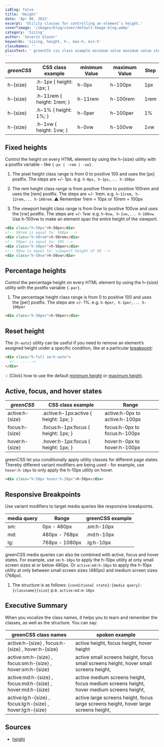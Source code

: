 ```yaml
---
isBlog: false
title: 'Height'
date: 'Apr 06. 2022'
excerpt: 'Utility classes for controlling an element`s height.'
cover*image: '/images/blog/cover/default-Image-blog.webp'
category: 'Sizing'
author: 'Severin Glaser'
keywords: 'sizing, height, h-, max-h, min-h'
classNames: ''
plainText: ' greenCSS css class example minimum value maximum value step h size h-1px height: 1px; h-0px h-100px 1px h size h-11rem height: 1rem; h-11rem h-100rem 1rem h size h-1% height: 1%; h-0per h-100per 1% h size h-1vw height: 1vw; h-0vw h-100vw 1vw fixed heights control the height on every html element by using the h size utility with a postfix variable like ` -px -rem -vw ` 1 the pixel height class range is from 0 to positive 100 and uses the px postfix the steps are + 1px e g `h-0px h-1px h-100px` 2 the rem height class range is from positive 11rem to positive 100rem and uses the rem postfix the steps are + 1rem e g `h-11rem h-12rem h-100rem` ⚠️ remember 1rem = 10px or 10rem = 100px 3 the viewport height class range is from 0vw to positive 100vw and uses the vw postfix the steps are + 1vw e g `h-0vw h-1vw h-100vw` use h-100vw to make an element span the entire height of the viewport  percentage heights control the percentage height on every html element by using the h size utility with the postfix variable ` -per ` 1 the percentage height class range is from 0 to positive 100 and uses the per postfix the steps are + 1% e g `h-0per h-1per h-100per`  reset height the ` h-auto ` utility can be useful if you need to remove an element’s assigned height under a specific condition like at a particular breakpoint blog responsive-greenCSS-breakpoints :  💡 click how to use the default minimum height docs sizing-minimum-height or maximum height docs sizing-maximum-height active focus and hover states greenCSS css class example range active:h size active :h-1px:active height: 1px; active:h-0px to active:h-100px focus:h size focus :h-1px:focus height: 1px; focus:h-0px to focus:h-100px hover:h size hover :h-1px:focus height: 1px; hover:h-0px to hover:h-100px greenCSS let you conditionally apply utility classes for different page states thereby different variant modifiers are being used for example use `hover:h-10px` to only apply the h-10px utility on hover  responsive breakpoints use variant modifiers to target media queries like responsive breakpoints media query range greenCSS example sm: 0px 480px sm:h-10px md: 480px 768px md:h-10px lg: 768px 1080px lg:h-10px greenCSS media queries can also be combined with active focus and hover states for example use `sm:h-10px` to apply the h-10px utility at only small screen sizes at or below 480px or `active:md:h-10px` to apply the h-10px utility at only between small screen sizes 480px and medium screen sizes 768px 1 the structure is as follows: ` conditional state : media query : classname size ` p e `active:md:m-10px` executive summary when you vocalize the class names it helps you to learn and remember the classes as well as the structure you can say: greenCSS class names spoken example active:h size focus:h size hover:h size active height focus height hover height active:sm:h size focus:sm:h size hover:sm:h size active small screens height focus small screens height hover small screens height active:md:h size focus:md:h size hover:md:h size active medium screens height focus medium screens height hover medium screens height active:lg:h size focus:lg:h size hover:lg:h size active large screens height focus large screens height hover large screens height sources height https: developer mozilla org en-us docs web css height '
---
```


| _greenCSS_ | CSS class example          | minimum Value | maximum Value | Step |
| --------- | -------------------------- | ------------- | ------------- | ---- |
| h-{size}  | .h-1px { height: 1px; }    | h-0px         | h-100px       | 1px  |
| h-{size}  | .h-11rem { height: 1rem; } | h-11rem       | h-100rem      | 1rem |
| h-{size}  | .h-1% { height: 1%; }      | h-0per        | h-100per      | 1%   |
| h-{size}  | .h-1vw { height: 1vw; }    | h-0vw         | h-100vw       | 1vw  |

## Fixed heights

Control the height on every HTML element by using the h-{size} utility with a postfix variable - like `{-px | -rem | -vw}`.

1. The pixel height class range is from 0 to positive 100 and uses the [px] postfix. The steps are +/- 1px. e.g. `h-0px, h-1px,... h-100px`

2. The rem height class range is from positive 11rem to positive 100rem and uses the [rem] postfix. The steps are +/- 1rem. e.g. `h-11rem, h-12rem,... h-100rem`. ⚠️ Remember 1rem = 10px or 10rem = 100px

3. The viewport height class range is from 0vw to positive 100vw and uses the [vw] postfix. The steps are +/- 1vw. e.g. `h-0vw, h-1vw,... h-100vw`. Use h-100vw to make an element span the entire height of the viewport.

```html
<div class="h-50px">h-50px</div>
<!-- 50rem is equal to: 500px -->
<div class="h-50rem">h-50rem</div>
<!-- 50per is equal to: 50% -->
<div class="h-50per">h-50per</div>
<!-- 50vw is equal to: viewport height of 50 -->
<div class="h-50vw">h-50vw</div>
```

## Percentage heights

Control the percentage height on every HTML element by using the h-{size} utility with the postfix variable `{-per}`.

1. The percentage height class range is from 0 to positive 100 and uses the [per] postfix. The steps are +/- 1%. e.g. `h-0per, h-1per,... h-100per`

```html
<div class="h-50per">h-50per</div>
```

## Reset height

The `{h-auto}` utility can be useful if you need to remove an element’s assigned height under a specific condition, like at a particular [breakpoint](/blog/responsive-greenCSS-breakpoints):

```html
<div class="h-full sm:h-auto">
  <!-- ... -->
</div>
```

💡 [Click] how to use the default [minimum height](/docs/sizing-minimum-height) or [maximum height](/docs/sizing-maximum-height).

## Active, focus, and hover states

| _greenCSS_       | CSS class example                      | Range                          |
| --------------- | -------------------------------------- | ------------------------------ |
| active:h-{size} | .active\:h-1px:active { height: 1px; } | active:h-0px to active:h-100px |
| focus:h-{size}  | .focus\:h-1px:focus { height: 1px; }   | focus:h-0px to focus:h-100px   |
| hover:h-{size}  | .hover\:h-1px:focus { height: 1px; }   | hover:h-0px to hover:h-100px   |

greenCSS let you conditionally apply utility classes for different page states. Thereby different variant modifiers are being used - for example, use `hover:h-10px` to only apply the h-10px utility on hover.

```html
<div class="h-50px hover:h-20px">h-50px</div>
```

## Responsive Breakpoints

Use variant modifiers to target media queries like responsive breakpoints.

| media query | Range          | greenCSS example |
| ----------- | -------------- | --------------- |
| sm:         | 0px - 480px    | .sm:h-10px      |
| md:         | 480px - 768px  | .md:h-10px      |
| lg:         | 768px - 1080px | .lg:h-10px      |

greenCSS media queries can also be combined with active, focus and hover states. For example, use `sm:h-10px` to apply the h-10px utility at only small screen sizes at or below 480px. Or `active:md:h-10px` to apply the h-10px utility at only between small screen sizes (480px) and medium screen sizes (768px).

1. The structure is as follows: `{conditional state}:{media query}:{classname}{size}` p.e. `active:md:m-10px`

## Executive Summary

When you vocalize the class names, it helps you to learn and remember the classes, as well as the structure. You can say:

| greenCSS class names                                        | spoken example                                                                          |
| ---------------------------------------------------------- | --------------------------------------------------------------------------------------- |
| active:h-{size} , focus:h-{size} , hover:h-{size}          | active height, focus height, hover height                                               |
| active:sm:h-{size} , focus:sm:h-{size} , hover:sm:h-{size} | active small screens height, focus small screens height, hover small screens height,    |
| active:md:h-{size} , focus:md:h-{size} , hover:md:h-{size} | active medium screens height, focus medium screens height, hover medium screens height, |
| active:lg:h-{size} , focus:lg:h-{size} , hover:lg:h-{size} | active large screens height, focus large screens height, hover large screens height,    |

## Sources

- [height](https://developer.mozilla.org/en-US/docs/Web/CSS/height)
